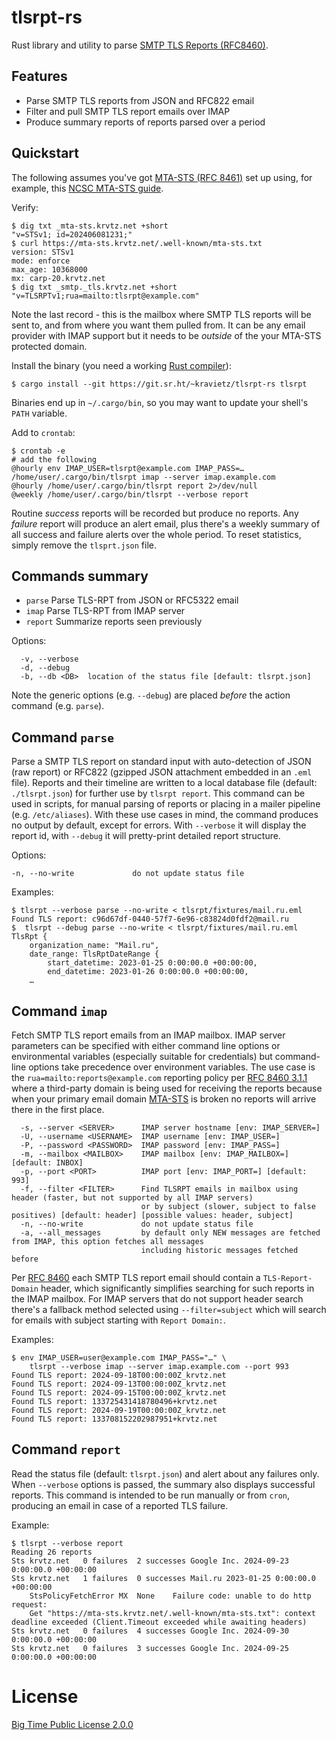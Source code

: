 # tlsrpt-rs

Rust library and utility to parse [SMTP TLS Reports (RFC8460)](https://datatracker.ietf.org/doc/html/rfc8460).

## Features

* Parse SMTP TLS reports from JSON and RFC822 email
* Filter and pull SMTP TLS report emails over IMAP
* Produce summary reports of reports parsed over a period

## Quickstart
The following assumes you've got [MTA-STS (RFC 8461)](https://datatracker.ietf.org/doc/html/rfc8461) set up using, for example, this
[NCSC MTA-STS guide](https://www.ncsc.gov.uk/collection/email-security-and-anti-spoofing/using-mta-sts-to-protect-the-privacy-of-your-emails).

Verify:
```angular2html
$ dig txt _mta-sts.krvtz.net +short
"v=STSv1; id=202406081231;"
$ curl https://mta-sts.krvtz.net/.well-known/mta-sts.txt
version: STSv1
mode: enforce
max_age: 10368000
mx: carp-20.krvtz.net
$ dig txt _smtp._tls.krvtz.net +short
"v=TLSRPTv1;rua=mailto:tlsrpt@example.com"
```
Note the last record - this is the mailbox where SMTP TLS reports will be sent to, and from where you want them pulled
from. It can be any email provider with IMAP support but it needs to be _outside_ of the your MTA-STS protected domain.

Install the binary (you need a working [Rust compiler](https://www.rust-lang.org/tools/install)):

```angular2html
$ cargo install --git https://git.sr.ht/~kravietz/tlsrpt-rs tlsrpt
```
Binaries end up in `~/.cargo/bin`, so you may want to update your shell's `PATH` variable.

Add to `crontab`:

```angular2html
$ crontab -e
# add the following
@hourly env IMAP_USER=tlsrpt@example.com IMAP_PASS=… /home/user/.cargo/bin/tlsrpt imap --server imap.example.com
@hourly /home/user/.cargo/bin/tlsrpt report 2>/dev/null
@weekly /home/user/.cargo/bin/tlsrpt --verbose report
```
Routine _success_ reports will be recorded but produce no reports. Any _failure_ report will produce an alert email,
plus there's a weekly summary of all success and failure alerts over the whole period. To reset statistics, simply
remove the `tlsprt.json` file.

## Commands summary

* `parse`   Parse TLS-RPT from JSON or RFC5322 email
* `imap`    Parse TLS-RPT from IMAP server
* `report`  Summarize reports seen previously

Options:

```
  -v, --verbose  
  -d, --debug    
  -b, --db <DB>  location of the status file [default: tlsrpt.json]
```
Note the generic options (e.g. `--debug`) are placed _before_ the action command (e.g. `parse`).

## Command `parse`

Parse a SMTP TLS report on standard input with auto-detection of JSON (raw report) or RFC822 (gzipped JSON attachment
embedded in an `.eml` file).  Reports and their timeline are written to a local database file (default: `./tlsrpt.json`)
for further use by `tlsrpt report`.  This command can be used in scripts, for manual parsing of reports or placing
in a mailer pipeline (e.g. `/etc/aliases`). With these use cases in mind, the command produces no output by default,
except for errors. With `--verbose` it will display the report id, with `--debug` it will pretty-print detailed
report structure. 


Options:
```
-n, --no-write             do not update status file
```

Examples:

```
$ tlsrpt --verbose parse --no-write < tlsrpt/fixtures/mail.ru.eml
Found TLS report: c96d67df-0440-57f7-6e96-c83824d0fdf2@mail.ru
$  tlsrpt --debug parse --no-write < tlsrpt/fixtures/mail.ru.eml
TlsRpt {
    organization_name: "Mail.ru",
    date_range: TlsRptDateRange {
        start_datetime: 2023-01-25 0:00:00.0 +00:00:00,
        end_datetime: 2023-01-26 0:00:00.0 +00:00:00,
    …
```

## Command `imap`

Fetch SMTP TLS report emails from an IMAP mailbox. IMAP server parameters can be specified with either command line
options or environmental variables (especially suitable for credentials) but command-line options take precedence
over environment variables. The use case is the `rua=mailto:reports@example.com` reporting policy per
[RFC 8460 3.1.1](https://datatracker.ietf.org/doc/html/rfc8460#section-3.1.1) where a third-party domain is being
used for receiving the reports because when your primary email domain
[MTA-STS](https://datatracker.ietf.org/doc/html/rfc8461) is broken no reports will arrive there in the first place.

```
  -s, --server <SERVER>      IMAP server hostname [env: IMAP_SERVER=]
  -U, --username <USERNAME>  IMAP username [env: IMAP_USER=]
  -P, --password <PASSWORD>  IMAP password [env: IMAP_PASS=]
  -m, --mailbox <MAILBOX>    IMAP mailbox [env: IMAP_MAILBOX=] [default: INBOX]
  -p, --port <PORT>          IMAP port [env: IMAP_PORT=] [default: 993]
  -f, --filter <FILTER>      Find TLSRPT emails in mailbox using header (faster, but not supported by all IMAP servers)
                             or by subject (slower, subject to false positives) [default: header] [possible values: header, subject]
  -n, --no-write             do not update status file
  -a, --all_messages         by default only NEW messages are fetched from IMAP, this option fetches all messages
                             including historic messages fetched before
````

Per [RFC 8460](https://datatracker.ietf.org/doc/html/rfc8460) each SMTP TLS report email should contain 
a `TLS-Report-Domain` header, which significantly simplifies searching for such reports in the IMAP mailbox. For
IMAP servers that do not support header search there's a fallback method selected using `--filter=subject` which
will search for emails with subject starting with `Report Domain:`.

Examples:

```
$ env IMAP_USER=user@example.com IMAP_PASS="…" \
    tlsrpt --verbose imap --server imap.example.com --port 993
Found TLS report: 2024-09-18T00:00:00Z_krvtz.net
Found TLS report: 2024-09-13T00:00:00Z_krvtz.net
Found TLS report: 2024-09-15T00:00:00Z_krvtz.net
Found TLS report: 133725431418780496+krvtz.net
Found TLS report: 2024-09-19T00:00:00Z_krvtz.net
Found TLS report: 133708152202987951+krvtz.net
```

## Command `report`

Read the status file (default: `tlsrpt.json`) and alert about any failures only. When `--verbose` options is passed,
the summary also displays successful reports. This command is intended to be run manually or from `cron`, producing
an email in case of a reported TLS failure.

Example:

```
$ tlsrpt --verbose report
Reading 26 reports
Sts	krvtz.net	0 failures	2 successes	Google Inc. 2024-09-23 0:00:00.0 +00:00:00
Sts	krvtz.net	1 failures	0 successes	Mail.ru 2023-01-25 0:00:00.0 +00:00:00
	StsPolicyFetchError	MX	None	Failure code: unable to do http request:
	Get "https://mta-sts.krvtz.net/.well-known/mta-sts.txt": context deadline exceeded (Client.Timeout exceeded while awaiting headers)	
Sts	krvtz.net	0 failures	4 successes	Google Inc. 2024-09-30 0:00:00.0 +00:00:00
Sts	krvtz.net	0 failures	3 successes	Google Inc. 2024-09-25 0:00:00.0 +00:00:00
```

# License

[Big Time Public License 2.0.0](https://bigtimelicense.com/versions/2.0.0)